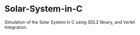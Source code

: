 # Solar-System-in-C
Simulation of the Solar System in C using SDL2 library, and Verlet Integration.
